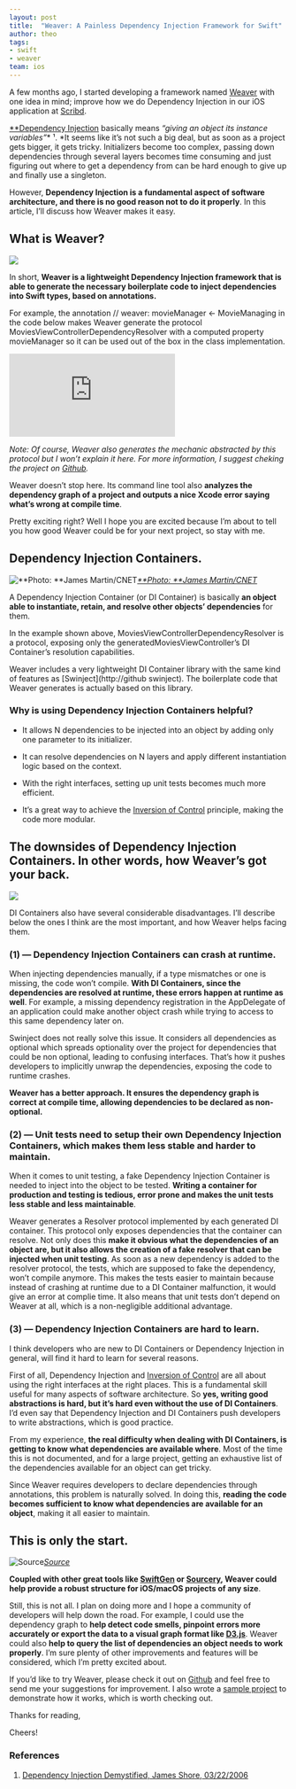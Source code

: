 ```yaml
---
layout: post
title:  "Weaver: A Painless Dependency Injection Framework for Swift"
author: theo
tags:
- swift
- weaver
team: ios
---
```


A few months ago, I started developing a framework named [Weaver](https://github.com/scribd/Weaver) with one idea in mind; improve how we do Dependency Injection in our iOS application at [Scribd](https://www.scribd.com).

[**Dependency Injection](https://en.wikipedia.org/wiki/Dependency_injection) basically means *“giving an object its instance variables”** ¹. *It seems like it’s not such a big deal, but as soon as a project gets bigger, it gets tricky. Initializers become too complex, passing down dependencies through several layers becomes time consuming and just figuring out where to get a dependency from can be hard enough to give up and finally use a singleton.

However, **Dependency Injection is a fundamental aspect of software architecture, and there is no good reason not to do it properly**. In this article, I’ll discuss how Weaver makes it easy.

## What is Weaver?

![](https://cdn-images-1.medium.com/max/2000/1*H6AKytS1L0DD2prmvtTrSA.jpeg)

In short, **Weaver is a lightweight Dependency Injection framework that is able to generate the necessary boilerplate code to inject dependencies into Swift types, based on annotations.**

For example, the annotation // weaver: movieManager <- MovieManaging in the code below makes Weaver generate the protocol MoviesViewControllerDependencyResolver with a computed property movieManager so it can be used out of the box in the class implementation.

<iframe src="https://medium.com/media/968b683c5124d636dc69967d9e78a3b6" frameborder=0></iframe>

*Note: Of course, Weaver also generates the mechanic abstracted by this protocol but I won’t explain it here. For more information, I suggest cheking the project on [Github](https://github.com/scribd/Weaver).*

Weaver doesn’t stop here. Its command line tool also **analyzes the dependency graph of a project and outputs a nice Xcode error saying what’s wrong at compile time**.

Pretty exciting right? Well I hope you are excited because I’m about to tell you how good Weaver could be for your next project, so stay with me.

## Dependency Injection Containers.

![[**Photo: **James Martin/CNET](https://www.cnet.com/pictures/amazons-automated-attendants-pictures/4/)](https://cdn-images-1.medium.com/max/2000/1*C0Dhdr0pkAs1ioFDRtfOFw.jpeg)*[**Photo: **James Martin/CNET](https://www.cnet.com/pictures/amazons-automated-attendants-pictures/4/)*

A Dependency Injection Container (or DI Container) is basically **an object able to instantiate, retain, and resolve other objects’ dependencies** for them.

In the example shown above, MoviesViewControllerDependencyResolver is a protocol, exposing only the generatedMoviesViewController’s DI Container’s resolution capabilities.

Weaver includes a very lightweight DI Container library with the same kind of features as [Swinject](http://github swinject). The boilerplate code that Weaver generates is actually based on this library.

### Why is using Dependency Injection Containers helpful?

* It allows N dependencies to be injected into an object by adding only one parameter to its initializer.

* It can resolve dependencies on N layers and apply different instantiation logic based on the context.

* With the right interfaces, setting up unit tests becomes much more efficient.

* It’s a great way to achieve the [Inversion of Control](https://en.wikipedia.org/wiki/Inversion_of_control) principle, making the code more modular.

## The downsides of Dependency Injection Containers. In other words, how Weaver’s got your back.

![](https://cdn-images-1.medium.com/max/2000/1*zEW7Dr2ktR-0ONg3J0DMuQ.png)

DI Containers also have several considerable disadvantages. I’ll describe below the ones I think are the most important, and how Weaver helps facing them.

### (1) — Dependency Injection Containers can crash at runtime.

When injecting dependencies manually, if a type mismatches or one is missing, the code won’t compile. **With DI Containers, since the dependencies are resolved at runtime, these errors happen at runtime as well**. For example, a missing dependency registration in the AppDelegate of an application could make another object crash while trying to access to this same dependency later on.

Swinject does not really solve this issue. It considers all dependencies as optional which spreads optionality over the project for dependencies that could be non optional, leading to confusing interfaces. That’s how it pushes developers to implicitly unwrap the dependencies, exposing the code to runtime crashes.

**Weaver has a better approach. It ensures the dependency graph is correct at compile time, allowing dependencies to be declared as non-optional.**

### (2) — Unit tests need to setup their own Dependency Injection Containers, which makes them less stable and harder to maintain.

When it comes to unit testing, a fake Dependency Injection Container is needed to inject into the object to be tested. **Writing a container for production and testing is tedious, error prone and makes the unit tests less stable and less maintainable**.

Weaver generates a Resolver protocol implemented by each generated DI container. This protocol only exposes dependencies that the container can resolve. Not only does this **make it obvious what the dependencies of an object are, but it also allows the creation of a fake resolver that can be injected when unit testing**. As soon as a new dependency is added to the resolver protocol, the tests, which are supposed to fake the dependency, won’t compile anymore. This makes the tests easier to maintain because instead of crashing at runtime due to a DI Container malfunction, it would give an error at complie time. It also means that unit tests don’t depend on Weaver at all, which is a non-negligible additional advantage.

### (3) — Dependency Injection Containers are hard to learn.

I think developers who are new to DI Containers or Dependency Injection in general, will find it hard to learn for several reasons.

First of all, Dependency Injection and [Inversion of Control](https://en.wikipedia.org/wiki/Inversion_of_control) are all about using the right interfaces at the right places. This is a fundamental skill useful for many aspects of software architecture. So **yes, writing good abstractions is hard, but it’s hard even without the use of DI Containers**. I’d even say that Dependency Injection and DI Containers push developers to write abstractions, which is good practice.

From my experience, **the real difficulty when dealing with DI Containers, is getting to know what dependencies are available where**. Most of the time this is not documented, and for a large project, getting an exhaustive list of the dependencies available for an object can get tricky.

Since Weaver requires developers to declare dependencies through annotations, this problem is naturally solved. In doing this, **reading the code becomes sufficient to know what dependencies are available for an object**, making it all easier to maintain.

## This is only the start.

![[Source](https://salemnet.vo.llnwd.net/media/cms/CW/faith/34624-start-startover-startingline.1200w.tn.jpg)](https://cdn-images-1.medium.com/max/2400/1*YUgV-gA2IIUR9EJfimMpLw.jpeg)*[Source](https://salemnet.vo.llnwd.net/media/cms/CW/faith/34624-start-startover-startingline.1200w.tn.jpg)*

**Coupled with other great tools like [SwiftGen](https://github.com/SwiftGen/SwiftGen) or [Sourcery](https://github.com/krzysztofzablocki/Sourcery/tree/master/Sourcery), Weaver could help provide a robust structure for iOS/macOS projects of any size**.

Still, this is not all. I plan on doing more and I hope a community of developers will help down the road. For example, I could use the dependency graph to **help detect code smells, pinpoint errors more accurately or export the data to a visual graph format like [D3.js](https://d3js.org)**. Weaver could also **help to query the list of dependencies an object needs to work properly**. I’m sure plenty of other improvements and features will be considered, which I’m pretty excited about.

If you’d like to try Weaver, please check it out on [Github](https://github.com/scribd/Weaver) and feel free to send me your suggestions for improvement. I also wrote a [sample project](https://github.com/scribd/Weaver/tree/master/Sample) to demonstrate how it works, which is worth checking out.

Thanks for reading,

Cheers!

### References

1. [Dependency Injection Demystified, James Shore, 03/22/2006](http://www.jamesshore.com/Blog/Dependency-Injection-Demystified.html)
